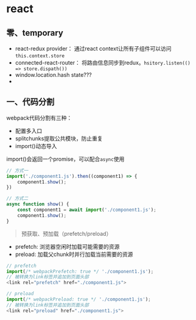 # react 

## 零、temporary
- react-redux provider： 通过react context让所有子组件可以访问`this.context.store`
- connected-react-router： 将路由信息同步到redux。`hsitory.listen(() => store.dispath())`
- window.location.hash state???
- 

## 一、代码分割
webpack代码分割有三种：
- 配置多入口
- splitchunks提取公共模块，防止重复
- import()动态导入

import()会返回一个promise，可以配合`async`使用
```js
// 方式一
import('./component1.js').then((component1) => {
    component1.show();
})

// 方式二
async function show() {
    const component1 = await import('./component1.js');
    component1.show();
}
```

> 预获取、预加载（prefetch/preload）  
- prefetch: 浏览器空闲时加载可能需要的资源
- preload: 加载父chunk时并行加载当前需要的资源
```js
// prefetch
import(/* webpackPrefetch: true */ './component1.js');
// 被转换为link标签并追加到页面头部
<link rel="prefetch" href="./component1.js">
```
```js
// preload
import(/* webpackPreload: true */ './component1.js');
// 被转换为link标签并追加到页面头部
<link rel="preload" href="./component1.js">
```
